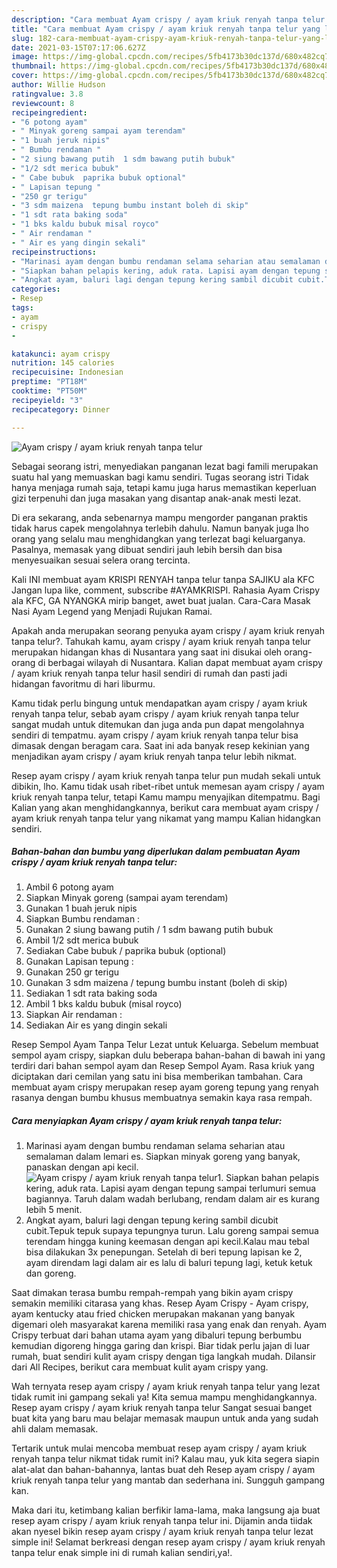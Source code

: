 ```yaml
---
description: "Cara membuat Ayam crispy / ayam kriuk renyah tanpa telur yang lezat Untuk Jualan"
title: "Cara membuat Ayam crispy / ayam kriuk renyah tanpa telur yang lezat Untuk Jualan"
slug: 182-cara-membuat-ayam-crispy-ayam-kriuk-renyah-tanpa-telur-yang-lezat-untuk-jualan
date: 2021-03-15T07:17:06.627Z
image: https://img-global.cpcdn.com/recipes/5fb4173b30dc137d/680x482cq70/ayam-crispy-ayam-kriuk-renyah-tanpa-telur-foto-resep-utama.jpg
thumbnail: https://img-global.cpcdn.com/recipes/5fb4173b30dc137d/680x482cq70/ayam-crispy-ayam-kriuk-renyah-tanpa-telur-foto-resep-utama.jpg
cover: https://img-global.cpcdn.com/recipes/5fb4173b30dc137d/680x482cq70/ayam-crispy-ayam-kriuk-renyah-tanpa-telur-foto-resep-utama.jpg
author: Willie Hudson
ratingvalue: 3.8
reviewcount: 8
recipeingredient:
- "6 potong ayam"
- " Minyak goreng sampai ayam terendam"
- "1 buah jeruk nipis"
- " Bumbu rendaman "
- "2 siung bawang putih  1 sdm bawang putih bubuk"
- "1/2 sdt merica bubuk"
- " Cabe bubuk  paprika bubuk optional"
- " Lapisan tepung "
- "250 gr terigu"
- "3 sdm maizena  tepung bumbu instant boleh di skip"
- "1 sdt rata baking soda"
- "1 bks kaldu bubuk misal royco"
- " Air rendaman "
- " Air es yang dingin sekali"
recipeinstructions:
- "Marinasi ayam dengan bumbu rendaman selama seharian atau semalaman dalam lemari es. Siapkan minyak goreng yang banyak, panaskan dengan api kecil."
- "Siapkan bahan pelapis kering, aduk rata. Lapisi ayam dengan tepung sampai terlumuri semua bagiannya. Taruh dalam wadah berlubang, rendam dalam air es kurang lebih 5 menit."
- "Angkat ayam, baluri lagi dengan tepung kering sambil dicubit cubit.Tepuk tepuk supaya tepungnya turun. Lalu goreng sampai semua terendam hingga kuning keemasan dengan api kecil.Kalau mau tebal bisa dilakukan 3x penepungan. Setelah di beri tepung lapisan ke 2, ayam direndam lagi dalam air es lalu di baluri tepung lagi, ketuk ketuk dan goreng."
categories:
- Resep
tags:
- ayam
- crispy
- 

katakunci: ayam crispy  
nutrition: 145 calories
recipecuisine: Indonesian
preptime: "PT18M"
cooktime: "PT50M"
recipeyield: "3"
recipecategory: Dinner

---
```



![Ayam crispy / ayam kriuk renyah tanpa telur](https://img-global.cpcdn.com/recipes/5fb4173b30dc137d/680x482cq70/ayam-crispy-ayam-kriuk-renyah-tanpa-telur-foto-resep-utama.jpg)

Sebagai seorang istri, menyediakan panganan lezat bagi famili merupakan suatu hal yang memuaskan bagi kamu sendiri. Tugas seorang istri Tidak hanya menjaga rumah saja, tetapi kamu juga harus memastikan keperluan gizi terpenuhi dan juga masakan yang disantap anak-anak mesti lezat.

Di era  sekarang, anda sebenarnya mampu mengorder panganan praktis tidak harus capek mengolahnya terlebih dahulu. Namun banyak juga lho orang yang selalu mau menghidangkan yang terlezat bagi keluarganya. Pasalnya, memasak yang dibuat sendiri jauh lebih bersih dan bisa menyesuaikan sesuai selera orang tercinta. 

Kali INI membuat ayam KRISPI RENYAH tanpa telur tanpa SAJIKU ala KFC Jangan lupa like, comment, subscribe #AYAMKRISPI. Rahasia Ayam Crispy ala KFC, GA NYANGKA mirip banget, awet buat jualan. Cara-Cara Masak Nasi Ayam Legend yang Menjadi Rujukan Ramai.

Apakah anda merupakan seorang penyuka ayam crispy / ayam kriuk renyah tanpa telur?. Tahukah kamu, ayam crispy / ayam kriuk renyah tanpa telur merupakan hidangan khas di Nusantara yang saat ini disukai oleh orang-orang di berbagai wilayah di Nusantara. Kalian dapat membuat ayam crispy / ayam kriuk renyah tanpa telur hasil sendiri di rumah dan pasti jadi hidangan favoritmu di hari liburmu.

Kamu tidak perlu bingung untuk mendapatkan ayam crispy / ayam kriuk renyah tanpa telur, sebab ayam crispy / ayam kriuk renyah tanpa telur sangat mudah untuk ditemukan dan juga anda pun dapat mengolahnya sendiri di tempatmu. ayam crispy / ayam kriuk renyah tanpa telur bisa dimasak dengan beragam cara. Saat ini ada banyak resep kekinian yang menjadikan ayam crispy / ayam kriuk renyah tanpa telur lebih nikmat.

Resep ayam crispy / ayam kriuk renyah tanpa telur pun mudah sekali untuk dibikin, lho. Kamu tidak usah ribet-ribet untuk memesan ayam crispy / ayam kriuk renyah tanpa telur, tetapi Kamu mampu menyajikan ditempatmu. Bagi Kalian yang akan menghidangkannya, berikut cara membuat ayam crispy / ayam kriuk renyah tanpa telur yang nikamat yang mampu Kalian hidangkan sendiri.

<!--inarticleads1-->

##### Bahan-bahan dan bumbu yang diperlukan dalam pembuatan Ayam crispy / ayam kriuk renyah tanpa telur:

1. Ambil 6 potong ayam
1. Siapkan  Minyak goreng (sampai ayam terendam)
1. Gunakan 1 buah jeruk nipis
1. Siapkan  Bumbu rendaman :
1. Gunakan 2 siung bawang putih / 1 sdm bawang putih bubuk
1. Ambil 1/2 sdt merica bubuk
1. Sediakan  Cabe bubuk / paprika bubuk (optional)
1. Gunakan  Lapisan tepung :
1. Gunakan 250 gr terigu
1. Gunakan 3 sdm maizena / tepung bumbu instant (boleh di skip)
1. Sediakan 1 sdt rata baking soda
1. Ambil 1 bks kaldu bubuk (misal royco)
1. Siapkan  Air rendaman :
1. Sediakan  Air es yang dingin sekali


Resep Sempol Ayam Tanpa Telur Lezat untuk Keluarga. Sebelum membuat sempol ayam crispy, siapkan dulu beberapa bahan-bahan di bawah ini yang terdiri dari bahan sempol ayam dan Resep Sempol Ayam. Rasa kriuk yang diciptakan dari cemilan yang satu ini bisa memberikan tambahan. Cara membuat ayam crispy merupakan resep ayam goreng tepung yang renyah rasanya dengan bumbu khusus membuatnya semakin kaya rasa rempah. 

<!--inarticleads2-->

##### Cara menyiapkan Ayam crispy / ayam kriuk renyah tanpa telur:

1. Marinasi ayam dengan bumbu rendaman selama seharian atau semalaman dalam lemari es. Siapkan minyak goreng yang banyak, panaskan dengan api kecil.
<img src="https://img-global.cpcdn.com/steps/d88950fe015a7731/160x128cq70/ayam-crispy-ayam-kriuk-renyah-tanpa-telur-langkah-memasak-1-foto.jpg" alt="Ayam crispy / ayam kriuk renyah tanpa telur">1. Siapkan bahan pelapis kering, aduk rata. Lapisi ayam dengan tepung sampai terlumuri semua bagiannya. Taruh dalam wadah berlubang, rendam dalam air es kurang lebih 5 menit.
1. Angkat ayam, baluri lagi dengan tepung kering sambil dicubit cubit.Tepuk tepuk supaya tepungnya turun. Lalu goreng sampai semua terendam hingga kuning keemasan dengan api kecil.Kalau mau tebal bisa dilakukan 3x penepungan. Setelah di beri tepung lapisan ke 2, ayam direndam lagi dalam air es lalu di baluri tepung lagi, ketuk ketuk dan goreng.


Saat dimakan terasa bumbu rempah-rempah yang bikin ayam crispy semakin memiliki citarasa yang khas. Resep Ayam Crispy - Ayam crispy, ayam kentucky atau fried chicken merupakan makanan yang banyak digemari oleh masyarakat karena memiliki rasa yang enak dan renyah. Ayam Crispy terbuat dari bahan utama ayam yang dibaluri tepung berbumbu kemudian digoreng hingga garing dan krispi. Biar tidak perlu jajan di luar rumah, buat sendiri kulit ayam crispy dengan tiga langkah mudah. Dilansir dari All Recipes, berikut cara membuat kulit ayam crispy yang. 

Wah ternyata resep ayam crispy / ayam kriuk renyah tanpa telur yang lezat tidak rumit ini gampang sekali ya! Kita semua mampu menghidangkannya. Resep ayam crispy / ayam kriuk renyah tanpa telur Sangat sesuai banget buat kita yang baru mau belajar memasak maupun untuk anda yang sudah ahli dalam memasak.

Tertarik untuk mulai mencoba membuat resep ayam crispy / ayam kriuk renyah tanpa telur nikmat tidak rumit ini? Kalau mau, yuk kita segera siapin alat-alat dan bahan-bahannya, lantas buat deh Resep ayam crispy / ayam kriuk renyah tanpa telur yang mantab dan sederhana ini. Sungguh gampang kan. 

Maka dari itu, ketimbang kalian berfikir lama-lama, maka langsung aja buat resep ayam crispy / ayam kriuk renyah tanpa telur ini. Dijamin anda tiidak akan nyesel bikin resep ayam crispy / ayam kriuk renyah tanpa telur lezat simple ini! Selamat berkreasi dengan resep ayam crispy / ayam kriuk renyah tanpa telur enak simple ini di rumah kalian sendiri,ya!.

